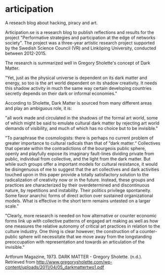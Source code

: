 # articipation
A reseach blog about hacking, piracy and art. 



Articipation.se is a research blog to publish reflections and results for the project "Performative strategies and participation at the edge of networks society". The project was a three-year artistic research project supported by the Swedish Science Council (VR) and Linköping University, conducted between 2012-2015.

The research is summarized well in Gregory Sholette's concept of Dark Matter.

"Yet, just as the physical universe is dependent on its dark matter and energy, so too is the art world dependent on its shadow creativity. It needs this shadow activity in much the same way certain developing countries secretly depends on their dark or informal economies." 

According to Sholette, Dark Matter is sourced from many different areas and play an ambiguous role, it is:

"all work made and circulated in the shadows of the formal art world, some of which might be said to emulate cultural dark matter by rejecting art world demands of visibility, and much of which has no choice but to be invisible."

"To paraphrase the cosmologists: there is perhaps no current problem of greater importance to cultural radicals than that of “dark matter.“ Collectives that operate within the contradictions of the bourgeois public sphere, openly and playfully expose its imaginary fault-lines dividing private from public, individual from collective, and the light from the dark matter. But while such groups offer a important models for cultural resistance, it would be disingenuous of me to suggest that the art collectives and dark activities touched upon in this paper provide a totally satisfactory solution to the radicalization of creativity now or in the future. Instead, these groups and practices are characterized by their overdetermined and discontinuous nature, by repetitions and instability. Their politics privilege spontaneity. Some favor anarchic forms of direct action over sustained organizational models. What is effective in the short term remains untested on a larger scale."

"Clearly, more research is needed on how alternative or counter economic forms link up with collective patterns of engaged art making as well as how one measures the relative autonomy of critical art practices in relation to the culture industry. One thing is clear however; the construction of a counter-public sphere will necessitate that we move away from the longstanding preoccupation with representation and towards an articulation of the invisible."

Artforum Magazine, 1973. DARK MATTER - Gregory Sholette. (n.d.).
Retrieved from http://www.gregorysholette.com/wp-content/uploads/2011/04/05_darkmattertwo1.pdf 

